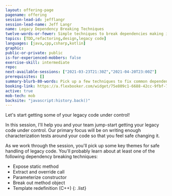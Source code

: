```yaml
---
layout: offering-page
pagename: offering
session-lead-id: jefflangr
session-lead-name: Jeff Langr
name: Legacy Dependency Breaking Techniques
twelve-words-or-fewer: Simple techniques to break dependencies making it hard to test
topics: [TDD,refactoring,design,legacy code]
languages: [java,cpp,csharp,kotlin]
graphic:
public-or-private: public
is-for-experienced-mobbers: false
exercise-skill: intermediate
repo: 
next-available-sessions: ["2021-03-23T21:30Z","2021-04-20T23:00Z"]
prerequisites: []
summary-blurb-80-words: Pick up a few techniques to fix common dependency challenges in your code, things that make it seem impossible to write unit tests.
booking-link: https://a.flexbooker.com/widget/75e809c1-6688-42cc-9fbf-77b001c15991?serviceIds=39115
active: true
mob-tech: mob
backsite: "javascript:history.back()"
---
```

Let's start getting some of your legacy code under control!

In this session, I'll help you and your team jump-start getting your legacy code under control. Our primary focus will be on writing enough characterization tests around your code so that you feel safe changing it.

As we work through the session, you'll pick up some key themes for safe handling of legacy code. You'll probably learn about at least one of the following dependency breaking techniques:

* Expose static method
* Extract and override call
* Parameterize constructor
* Break out method object
* Template redefinition (C++) 
{: .list}